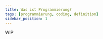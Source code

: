 ```yaml
---
title: Was ist Programmierung?
tags: [programmierung, coding, definition]
sidebar_position: 1
---
```


WIP